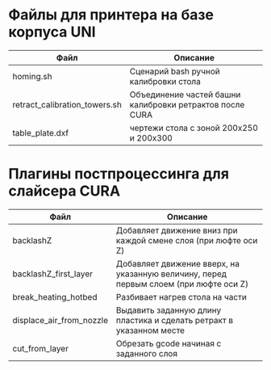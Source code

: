 # Файлы для принтера на базе корпуса UNI
  
| Файл | Описание |
|------|----------|
| homing.sh | Сценарий bash ручной калибровки стола |
| retract_calibration_towers.sh | Объединение частей башни калибровки ретрактов после CURA |
| table_plate.dxf | чертежи стола с зоной 200x250 и 200x300 |

# Плагины постпроцессинга для слайсера CURA

| Файл | Описание |
|------|----------|
| backlashZ | Добавляет движение вниз при каждой смене слоя (при люфте оси Z) |
| backlashZ_first_layer | Добавляет движение вверх, на указанную величину, перед первым слоем (при люфте оси Z) |
| break_heating_hotbed | Разбивает нагрев стола на части |
| displace_air_from_nozzle | Выдавить заданную длину пластика и сделать ретракт в указанном месте |
| cut_from_layer | Обрезать gcode начиная с заданного слоя |